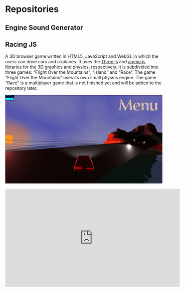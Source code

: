 # Repositories

## Engine Sound Generator

## Racing JS
A 3D browser game written in HTML5, JavaScript and WebGL in which the users can drive cars and airplanes. It uses the [Three.js](https://github.com/mrdoob/three.js/) and [ammo.js](https://github.com/kripken/ammo.js/) libraries for the 3D graphics and physics, respectively. It is subdivided into three games: “Flight Over the Mountains”, “Island” and “Race”. The game “Flight Over the Mountains” uses its own small physics engine. The game “Race” is a multiplayer game that is not finished yet and will be added to the repository later.

![Racing JS Island](https://raw.githubusercontent.com/Antonio-R1/racing-js/main/img/game_island.gif)

<iframe width="560" height="315" src="https://www.youtube-nocookie.com/embed/nCZ1Fv8dozI" title="YouTube video player" frameborder="0" allow="accelerometer; autoplay; clipboard-write; encrypted-media; gyroscope; picture-in-picture" allowfullscreen></iframe>
